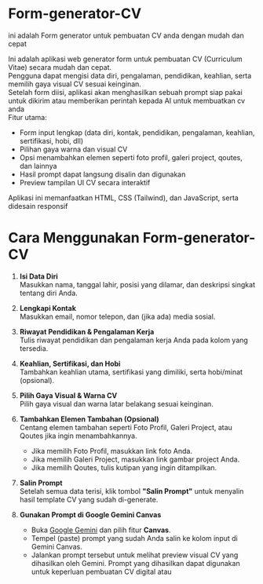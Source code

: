 # Form-generator-CV
ini adalah Form generator untuk pembuatan CV anda dengan mudah dan cepat

Ini adalah aplikasi web generator form untuk pembuatan CV (Curriculum Vitae) secara mudah dan cepat.  
Pengguna dapat mengisi data diri, pengalaman, pendidikan, keahlian, serta memilih gaya visual CV sesuai keinginan.  
Setelah form diisi, aplikasi akan menghasilkan sebuah prompt siap pakai untuk dikirim atau memberikan perintah kepada AI untuk membuatkan cv anda  
Fitur utama:
- Form input lengkap (data diri, kontak, pendidikan, pengalaman, keahlian, sertifikasi, hobi, dll)
- Pilihan gaya warna dan visual CV
- Opsi menambahkan elemen seperti foto profil, galeri project, qoutes, dan lainnya
- Hasil prompt dapat langsung disalin dan digunakan
- Preview tampilan UI CV secara interaktif

Aplikasi ini memanfaatkan HTML, CSS (Tailwind), dan JavaScript, serta didesain responsif

# Cara Menggunakan Form-generator-CV

1. **Isi Data Diri**  
   Masukkan nama, tanggal lahir, posisi yang dilamar, dan deskripsi singkat tentang diri Anda.

2. **Lengkapi Kontak**  
   Masukkan email, nomor telepon, dan (jika ada) media sosial.

3. **Riwayat Pendidikan & Pengalaman Kerja**  
   Tulis riwayat pendidikan dan pengalaman kerja Anda pada kolom yang tersedia.

4. **Keahlian, Sertifikasi, dan Hobi**  
   Tambahkan keahlian utama, sertifikasi yang dimiliki, serta hobi/minat (opsional).

5. **Pilih Gaya Visual & Warna CV**  
   Pilih gaya visual dan warna latar belakang sesuai keinginan.

6. **Tambahkan Elemen Tambahan (Opsional)**  
   Centang elemen tambahan seperti Foto Profil, Galeri Project, atau Qoutes jika ingin menambahkannya.  
   - Jika memilih Foto Profil, masukkan link foto Anda.  
   - Jika memilih Galeri Project, masukkan link gambar project Anda.  
   - Jika memilih Qoutes, tulis kutipan yang ingin ditampilkan.

7. **Salin Prompt**  
   Setelah semua data terisi, klik tombol **"Salin Prompt"** untuk menyalin hasil template CV yang sudah di-generate.
8. **Gunakan Prompt di Google Gemini Canvas**  
   - Buka [Google Gemini](https://gemini.google.com/) dan pilih fitur **Canvas**.  
   - Tempel (paste) prompt yang sudah Anda salin ke kolom input di Gemini Canvas.  
   - Jalankan prompt tersebut untuk melihat preview visual CV yang dihasilkan oleh Gemini.
Prompt yang dihasilkan dapat digunakan untuk keperluan pembuatan CV digital atau
